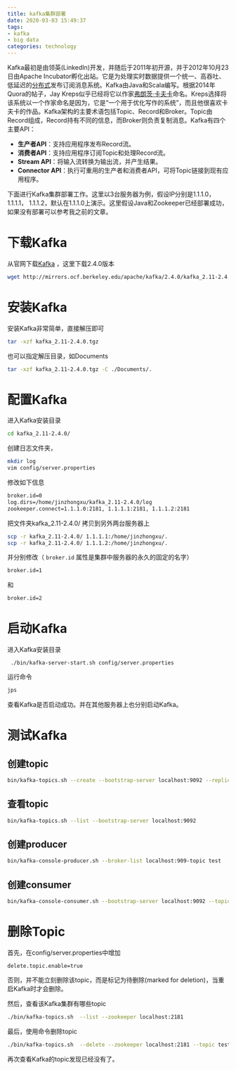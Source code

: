 ```yaml
---
title: kafka集群部署
date: 2020-03-03 15:49:37
tags:
- kafka
- big data
categories: technology
---
```


Kafka最初是由领英(LinkedIn)开发，并随后于2011年初开源，并于2012年10月23日由Apache Incubator孵化出站。它是为处理实时数据提供一个统一、高吞吐、低延迟的[分布式](http://baike.baidu.com/view/402382.htm)发布订阅消息系统。Kafka由Java和Scala编写。根据2014年Quora的帖子，Jay Kreps似乎已经将它以作家[弗朗茨·卡夫卡](https://zh.wikipedia.org/wiki/弗朗茨·卡夫卡)命名。Kreps选择将该系统以一个作家命名是因为，它是“一个用于优化写作的系统”，而且他很喜欢卡夫卡的作品。Kafka架构的主要术语包括Topic、Record和Broker。Topic由Record组成，Record持有不同的信息，而Broker则负责复制消息。Kafka有四个主要API：

<!--more-->

- **生产者API**：支持应用程序发布Record流。
- **消费者API**：支持应用程序订阅Topic和处理Record流。
- **Stream API**：将输入流转换为输出流，并产生结果。
- **Connector API**：执行可重用的生产者和消费者API，可将Topic链接到现有应用程序。

下面进行Kafka集群部署工作。这里以3台服务器为例，假设IP分别是1.1.1.0， 1.1.1.1， 1.1.1.2，默认在1.1.1.0上演示。这里假设Java和Zookeeper已经部署成功，如果没有部署可以参考我之前的文章。

# 下载Kafka

从官网下载[Kafka](https://kafka.apache.org/downloads) ，这里下载2.4.0版本

```bash
wget http://mirrors.ocf.berkeley.edu/apache/kafka/2.4.0/kafka_2.11-2.4.0.tgz
```

# 安装Kafka

安装Kafka非常简单，直接解压即可

```bash
tar -xzf kafka_2.11-2.4.0.tgz
```

也可以指定解压目录，如Documents

```bash
tar -xzf kafka_2.11-2.4.0.tgz -C ./Documents/.
```

# 配置Kafka

进入Kafka安装目录

```bash
cd kafka_2.11-2.4.0/
```

创建日志文件夹，

```bash
mkdir log
vim config/server.properties
```

修改如下信息

```bash
broker.id=0
log.dirs=/home/jinzhongxu/kafka_2.11-2.4.0/log
zookeeper.connect=1.1.1.0:2181, 1.1.1.1:2181, 1.1.1.2:2181
```

把文件夹kafka_2.11-2.4.0/ 拷贝到另外两台服务器上

```bash
scp -r kafka_2.11-2.4.0/ 1.1.1.1:/home/jinzhongxu/.
scp -r kafka_2.11-2.4.0/ 1.1.1.2:/home/jinzhongxu/.
```

并分别修改（ `broker.id` 属性是集群中服务器的永久的固定的名字）

```bash
broker.id=1
```

和

```bash
broker.id=2
```

# 启动Kafka

进入Kafka安装目录

```
 ./bin/kafka-server-start.sh config/server.properties
```

运行命令

```bash
jps
```

查看Kafka是否启动成功。并在其他服务器上也分别启动Kafka。

# 测试Kafka

## 创建topic

```bash
bin/kafka-topics.sh --create --bootstrap-server localhost:9092 --replication-factor 1 --partitions 1 --topic test
```

## 查看topic

```bash
bin/kafka-topics.sh --list --bootstrap-server localhost:9092
```

## 创建producer

```bash
bin/kafka-console-producer.sh --broker-list localhost:909-topic test
```

## 创建consumer

```bash
bin/kafka-console-consumer.sh --bootstrap-server localhost:9092 --topic test --from-beginning
```

# 删除Topic

首先，在config/server.properties中增加

```shell
delete.topic.enable=true
```

否则，并不能立刻删除该topic，而是标记为待删除(marked for deletion)，当重启Kafka时才会删除。

然后，查看该Kafka集群有哪些topic

```bash
./bin/kafka-topics.sh  --list --zookeeper localhost:2181 
```

最后，使用命令删除topic

```bash
./bin/kafka-topics.sh  --delete --zookeeper localhost:2181 --topic test
```

再次查看Kafka的topic发现已经没有了。